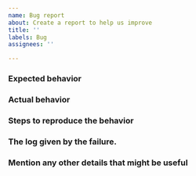 ```yaml
---
name: Bug report
about: Create a report to help us improve
title: ''
labels: Bug
assignees: ''

---
```


<!--
IF YOU DON'T FILL OUT THE FOLLOWING INFORMATION YOUR ISSUE MIGHT BE CLOSED WITHOUT INVESTIGATING
-->
### Expected behavior
<!-- Describe the expected behavior -->

### Actual behavior
<!-- Describe the current behavior -->

### Steps to reproduce the behavior
<!-- Simple steps to reproduce this bug -->

### The log given by the failure.
<!-- Normally this includes a stack trace and some more information -->

### Mention any other details that might be useful
<!-- Give any information that might be useful -->
